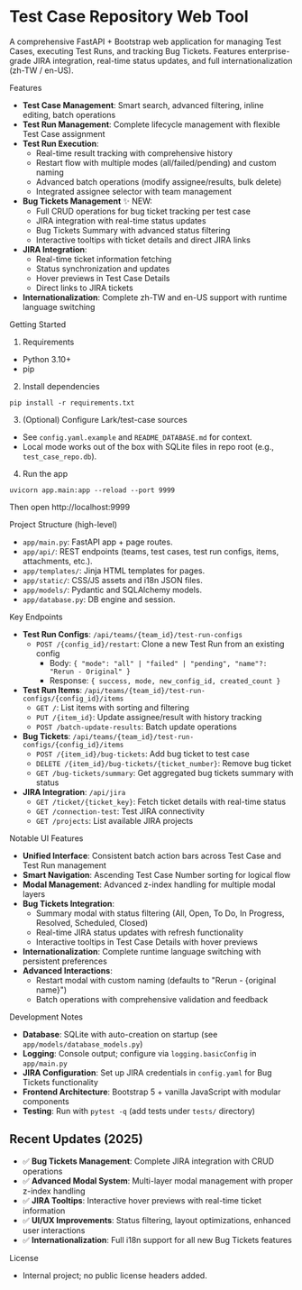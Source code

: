 Test Case Repository Web Tool
================================

A comprehensive FastAPI + Bootstrap web application for managing Test Cases, executing Test Runs, and tracking Bug Tickets. Features enterprise-grade JIRA integration, real-time status updates, and full internationalization (zh-TW / en-US).

Features
- **Test Case Management**: Smart search, advanced filtering, inline editing, batch operations
- **Test Run Management**: Complete lifecycle management with flexible Test Case assignment
- **Test Run Execution**:
  - Real-time result tracking with comprehensive history
  - Restart flow with multiple modes (all/failed/pending) and custom naming
  - Advanced batch operations (modify assignee/results, bulk delete)
  - Integrated assignee selector with team management
- **Bug Tickets Management** ✨ NEW:
  - Full CRUD operations for bug ticket tracking per test case
  - JIRA integration with real-time status updates
  - Bug Tickets Summary with advanced status filtering
  - Interactive tooltips with ticket details and direct JIRA links
- **JIRA Integration**:
  - Real-time ticket information fetching
  - Status synchronization and updates
  - Hover previews in Test Case Details
  - Direct links to JIRA tickets
- **Internationalization**: Complete zh-TW and en-US support with runtime language switching

Getting Started
1) Requirements
- Python 3.10+
- pip

2) Install dependencies
```
pip install -r requirements.txt
```

3) (Optional) Configure Lark/test-case sources
- See `config.yaml.example` and `README_DATABASE.md` for context.
- Local mode works out of the box with SQLite files in repo root (e.g., `test_case_repo.db`).

4) Run the app
```
uvicorn app.main:app --reload --port 9999
```
Then open http://localhost:9999

Project Structure (high-level)
- `app/main.py`: FastAPI app + page routes.
- `app/api/`: REST endpoints (teams, test cases, test run configs, items, attachments, etc.).
- `app/templates/`: Jinja HTML templates for pages.
- `app/static/`: CSS/JS assets and i18n JSON files.
- `app/models/`: Pydantic and SQLAlchemy models.
- `app/database.py`: DB engine and session.

Key Endpoints
- **Test Run Configs**: `/api/teams/{team_id}/test-run-configs`
  - `POST /{config_id}/restart`: Clone a new Test Run from an existing config
    - Body: `{ "mode": "all" | "failed" | "pending", "name"?: "Rerun - Original" }`
    - Response: `{ success, mode, new_config_id, created_count }`
- **Test Run Items**: `/api/teams/{team_id}/test-run-configs/{config_id}/items`
  - `GET /`: List items with sorting and filtering
  - `PUT /{item_id}`: Update assignee/result with history tracking
  - `POST /batch-update-results`: Batch update operations
- **Bug Tickets**: `/api/teams/{team_id}/test-run-configs/{config_id}/items`
  - `POST /{item_id}/bug-tickets`: Add bug ticket to test case
  - `DELETE /{item_id}/bug-tickets/{ticket_number}`: Remove bug ticket
  - `GET /bug-tickets/summary`: Get aggregated bug tickets summary with status
- **JIRA Integration**: `/api/jira`
  - `GET /ticket/{ticket_key}`: Fetch ticket details with real-time status
  - `GET /connection-test`: Test JIRA connectivity
  - `GET /projects`: List available JIRA projects

Notable UI Features
- **Unified Interface**: Consistent batch action bars across Test Case and Test Run management
- **Smart Navigation**: Ascending Test Case Number sorting for logical flow
- **Modal Management**: Advanced z-index handling for multiple modal layers
- **Bug Tickets Integration**:
  - Summary modal with status filtering (All, Open, To Do, In Progress, Resolved, Scheduled, Closed)
  - Real-time JIRA status updates with refresh functionality
  - Interactive tooltips in Test Case Details with hover previews
- **Internationalization**: Complete runtime language switching with persistent preferences
- **Advanced Interactions**: 
  - Restart modal with custom naming (defaults to "Rerun - {original name}")
  - Batch operations with comprehensive validation and feedback

Development Notes
- **Database**: SQLite with auto-creation on startup (see `app/models/database_models.py`)
- **Logging**: Console output; configure via `logging.basicConfig` in `app/main.py`
- **JIRA Configuration**: Set up JIRA credentials in `config.yaml` for Bug Tickets functionality
- **Frontend Architecture**: Bootstrap 5 + vanilla JavaScript with modular components
- **Testing**: Run with `pytest -q` (add tests under `tests/` directory)

## Recent Updates (2025)
- ✅ **Bug Tickets Management**: Complete JIRA integration with CRUD operations
- ✅ **Advanced Modal System**: Multi-layer modal management with proper z-index handling  
- ✅ **JIRA Tooltips**: Interactive hover previews with real-time ticket information
- ✅ **UI/UX Improvements**: Status filtering, layout optimizations, enhanced user interactions
- ✅ **Internationalization**: Full i18n support for all new Bug Tickets features

License
- Internal project; no public license headers added.
